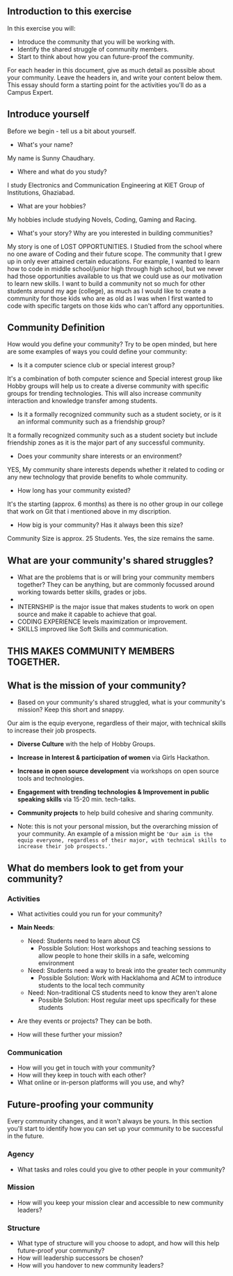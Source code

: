 
## Introduction to this exercise

In this exercise you will:
- Introduce the community that you will be working with.
- Identify the shared struggle of community members.
- Start to think about how you can future-proof the community.

For each header in this document, give as much detail as possible about your community. Leave the headers in, and write your content below them. This essay should form a starting point for the activities you'll do as a Campus Expert.

## Introduce yourself

Before we begin - tell us a bit about yourself.

- What's your name?

My name is Sunny Chaudhary.

- Where and what do you study?

I study Electronics and Communication Engineering at KIET Group of Institutions, Ghaziabad.

- What are your hobbies?

My hobbies include studying Novels, Coding, Gaming and Racing.
- What's your story? Why are you interested in building communities?

My story is one of LOST OPPORTUNITIES. 
I Studied from the school where no one aware of Coding and their future scope.
The community that I grew up in only ever attained certain educations. 
For example, I wanted to learn how to code in middle school/junior high through high school, but we never had those opportunities available to us that we could use as our motivation to learn new skills. 
I want to build a community not so much for other students around my age (college), as much as I would like to create a community for those kids who are as old as I was when I first wanted to code with specific targets on those kids who can't afford any opportunities.

## Community Definition

How would you define your community? Try to be open minded, but here are some examples of ways you could define your community:

- Is it a computer science club or special interest group?

It's a combination of both computer science and Special interest group like Hobby groups will help us to create a diverse community with specific groups for trending technologies. This will also increase community interaction and knowledge transfer among students.

- Is it a formally recognized community such as a student society, or is it an informal community such as a friendship group?

It a formally recognized community such as a student society but include friendship zones as it is the major part of any successful community.

- Does your community share interests or an environment?

YES, My community share interests depends whether it related to coding or any new technology that provide benefits to whole community.

- How long has your community existed?

It's the starting (approx. 6 months) as there is no other group in our college that work on Git that i mentioned above in my discription.

- How big is your community? Has it always been this size?

Community Size is approx. 25 Students. Yes, the size remains the same.

## What are your community's shared struggles?

- What are the problems that is or will bring your community members together? They can be anything, but are commonly focussed around working towards better skills, grades or jobs.
-
- INTERNSHIP is the major issue that makes students to work on open source and make it capable to achieve that goal.
- CODING EXPERIENCE levels maximization or improvement.
- SKILLS improved like Soft Skills and communication.
## THIS MAKES COMMUNITY MEMBERS TOGETHER.

## What is the mission of your community?
 - Based on your community's shared struggled, what is your community's mission? Keep this short and snappy.
 
 Our aim is the equip everyone, regardless of their major, with technical skills to increase their job prospects.
- **Diverse Culture** with the help of Hobby Groups.
- **Increase in Interest & participation of women** via Girls Hackathon.
- **Increase in open source development** via workshops on open source tools and technologies.
- **Engagement with trending technologies & Improvement in public speaking skills** via 15-20 min. tech-talks.
- **Community projects** to help build cohesive and sharing community.

 
- Note: this is not your personal mission, but the overarching mission of your community. An example of a mission might be `'Our aim is the equip everyone, regardless of their major, with technical skills to increase their job prospects.'`

## What do members look to get from your community?

### Activities

- What activities could you run for your community?
- **Main Needs**: 
  - Need: Students need to learn about CS
    - Possible Solution: Host workshops and teaching sessions to allow people to hone their skills in a safe, welcoming environment
  - Need: Students need a way to break into the greater tech community
    - Possible Solution: Work with Hacklahoma and ACM to introduce students to the local tech community 
  - Need: Non-traditional CS students need to know they aren't alone
    - Possible Solution: Host regular meet ups specifically for these students
- Are they events or projects? They can be both.

- How will these further your mission?

### Communication

- How will you get in touch with your community?
- How will they keep in touch with each other?
- What online or in-person platforms will you use, and why?

## Future-proofing your community

Every community changes, and it won't always be yours. In this section you'll start to identify how you can set up your community to be successful in the future.

### Agency

- What tasks and roles could you give to other people in your community?

### Mission

- How will you keep your mission clear and accessible to new community leaders?

### Structure

- What type of structure will you choose to adopt, and how will this help future-proof your community?
- How will leadership successors be chosen?
- How will you handover to new community leaders?


